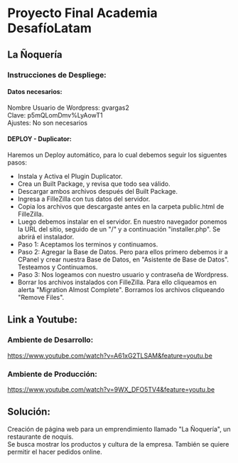 # Proyecto Final Academia DesafíoLatam
## La Ñoquería

### Instrucciones de Despliege:

#### Datos necesarios:
Nombre Usuario de Wordpress: gvargas2  
Clave: p5mQLomDmv%LyAowT1  
Ajustes: No son necesarios

#### DEPLOY - Duplicator:
Haremos un Deploy automático, para lo cual debemos seguir los siguentes pasos:  
- Instala y Activa el Plugin Duplicator.
- Crea un Built Package, y revisa que todo sea válido.
- Descargar ambos archivos después del Built Package.
- Ingresa a FilleZilla con tus datos del servidor.
- Copia los archivos que descargaste antes en la carpeta public.html de FilleZilla.
- Luego debemos instalar en el servidor. En nuestro navegador ponemos la URL del sitio, seguido de un  "/" y a continuación "installer.php". Se abrirá el instalador.
- Paso 1: Aceptamos los terminos y continuamos.
- Paso 2: Agregar la Base de Datos. Pero para ellos primero debemos ir a CPanel y crear nuestra Base de Datos, en "Asistente de Base de Datos". Testeamos y Continuamos.
- Paso 3: Nos logeamos con nuestro usuario y contraseña de Wordpress.
- Borrar los archivos instalados con FilleZilla. Para ello cliqueamos en alerta "Migration Almost Complete". Borramos los archivos cliqueando "Remove Files".

## Link a Youtube:
### Ambiente de Desarrollo:
https://www.youtube.com/watch?v=A61xG2TLSAM&feature=youtu.be

### Ambiente de Producción:
https://www.youtube.com/watch?v=9WX_DFO5TV4&feature=youtu.be

## Solución:
Creación de página web para un emprendimiento llamado "La Ñoquería", un restaurante de noquis.  
Se busca mostrar los productos y cultura de la empresa. También se quiere permitir el hacer pedidos online.
